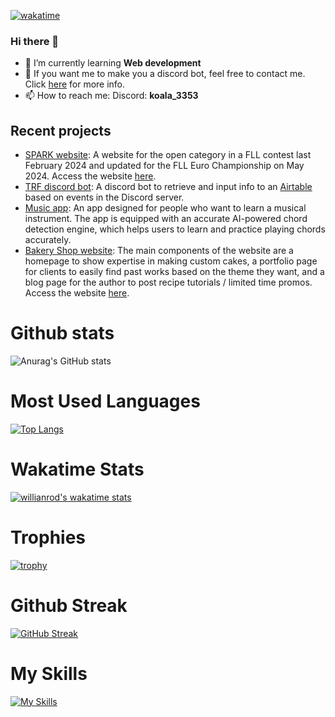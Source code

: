 [![wakatime](https://wakatime.com/badge/user/986136b0-1846-407d-98bf-6419adad41cb.svg)](https://wakatime.com/@986136b0-1846-407d-98bf-6419adad41cb)

### Hi there 👋

- 🌱 I’m currently learning **Web development**
- 💬 If you want me to make you a discord bot, feel free to contact me. Click [here](https://github.com/Koala3353/Koala3353/blob/main/MoreInfo.md) for more info.
- 📫 How to reach me: 
            Discord: **koala_3353**

## Recent projects
- [SPARK website](https://github.com/Koala3353/FLL-website): A website for the open category in a FLL contest last February 2024 and updated for the FLL Euro Championship on May 2024. Access the website [here](https://sparkfll.tech).
- [TRF discord bot](https://github.com/Koala3353/TRF_Bot): A discord bot to retrieve and input info to an [Airtable](https://github.com/Koala3353/TRF_Bot) based on events in the Discord server.
- [Music app](https://github.com/Koala3353/SPARK-app): An app designed for people who want to learn a musical instrument. The app is equipped with an accurate AI-powered chord detection engine, which helps users to learn and practice playing chords accurately.
- [Bakery Shop website](https://github.com/Koala3353/bakery-website): The main components of the website are a homepage to show expertise in making custom cakes, a portfolio page for clients to easily find past works based on the theme they want, and a blog page for the author to post recipe tutorials / limited time promos. Access the website [here](https://thelittlebakerkitchen.com).

# Github stats 

![Anurag's GitHub stats](https://github-readme-stats.vercel.app/api?username=Koala3353&show_icons=true&theme=chartreuse-dark)

# Most Used Languages
[![Top Langs](https://github-readme-stats.vercel.app/api/top-langs/?username=Koala3353&layout=compact&theme=chartreuse-dark)](https://github.com/anuraghazra/github-readme-stats)
# Wakatime Stats
[![willianrod's wakatime stats](https://github-readme-stats.vercel.app/api/wakatime?username=Koala3353&theme=chartreuse-dark)](https://github.com/anuraghazra/github-readme-stats)
# Trophies
[![trophy](https://github-profile-trophy.vercel.app/?username=Koala3353&theme=juicyfresh)](https://github.com/ryo-ma/github-profile-trophy)
# Github Streak
[![GitHub Streak](http://github-readme-streak-stats.herokuapp.com?user=Koala3353&theme=highcontrast&date_format=M%20j%5B%2C%20Y%5D)](https://git.io/streak-stats)
# My Skills
[![My Skills](https://skillicons.dev/icons?i=discord,java,idea,github,gradle,sqlite,unreal,cpp,css,bots,html,js,py)](https://skillicons.dev)
